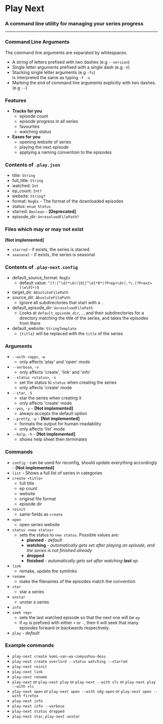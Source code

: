 # Play Next
### A command line utility for managing your series progress

---

### Command Line Arguments

The command line arguments are separated by whitespaces.

- A string of letters prefixed with two dashes (e.g `--version`)
- Single letter arguments prefixed with a single dash (e.g `-V`)
- Stacking single letter arguments (e.g `-fs`) \
  is interpreted the same as typing `-f -s`
- Marking the end of command line arguments explicitly with two dashes. (e.g `--`)

### Features

- **Tracks for you**
  - episode count
  - episode progress in all series
  - favourites
  - watching status
- **Eases for you**
  - opening website of series
  - playing the next episode
  - applying a naming convention to the episodes

### Contents of `.play.json`

- title: `String`
- full_title: `String`
- watched: `Int`
- ep_count: `Int?`
- website: `String?`
- format: `RegEx` - The format of the downloaded episodes
- status: `enum Status`
- starred: `Boolean` - **[Deprecated]**
- episode_dir: `UnresolvedFilePath?`

### Files which may or may not exist

**[Not implemented]**

- `starred` - if exists, the series is starred
- `seasonal` - if exists, the series is seasonal

### Contents of `.play-next.config`

- default_source_format: `RegEx`
  - default value: `^(?:[^\d]*\d+){0}[^\d]*0*(?P<ep>\d+).*\.(?P<ext>[\w\d]+)$`
- target_dir: `AbsoluteFilePath`
- source_dir: `AbsoluteFilePath`
  - Ignore all subdirectories that start with a `.`
- default_episode_dir: `UnresolvedFilePath`
  - Looks at `default_episode_dir`, `.`, and their subdirectories for a directory matching the title of the series,
    and takes the episodes from there
- default_website: `StringTemplate`
  - `{title}` will be replaced with the `title` of the series

### Arguments

- `--with <app>`, `-w`
  - only affects 'play' and 'open' mode
- `--verbose`, `-v`
  - only affects 'create', 'link' and 'info'
- `--status <status>`, `-s`
  - set the status to `status` when creating the series
  - only affects 'create' mode
- `--star`, `-S`
  - star the series when creating it
  - only affects 'create' mode
- `--yes`, `-y` - **[Not implemented]**
  - always accepts the default option
- `--pretty`, `-p` - **[Not implemented]**
  - formats the output for human-readability
  - only affects 'list' mode
- `--help`, `-h` - **[Not implemented]**
  - shows help sheet then terminates

### Commands

- `config` - can be used for reconfig, should update everything accordingly - **[Not implemented]**
- `list` - Shows a full list of series in categories
- `create <title>`
  - full title
  - ep count
  - website
  - original file format
  - episode dir
- `reinit`
  - same fields as `create`
- `open`
  - open series website
- `status <new status>`
  - sets the status to `new status`. Possible values are:
    - **planned** - *default*
    - **watching** - *automatically gets set after playing an episode, and the series is not finished already*
    - **dropped**
    - **finished** - *automatically gets set after watching **last** ep*
- `link`
  - remake, update the symlinks
- `rename`
  - make the filenames of the episodes match the convention
- `star`
  - star a series
- `unstar`
  - unstar a series
- `info`
- `seek <ep>`
  - sets the last watched episode so that the next one will be `ep`
  - if `ep` is prefixed with either `+` or `-`, then it will seek that many episodes forward or backwards respectively. 
- `play` - *default*

### Example commands

- `play-next create komi-san-wa-comyushou-desu`
- `play-next create overlord --status watching --starred`
- `play-next reinit`
- `play-next link`
- `play-next rename`
- `play-next` or `play-next play` or `play-next --with vlc` or `play-next play --with vlc`
- `play-next open` or `play-next open --with xdg-open` or `play-next open --with firefox`
- `play-next info`
- `play-next info --verbose`
- `play-next status dropped`
- `play-next star`, `play-next unstar`
